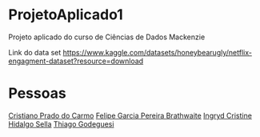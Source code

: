 # ProjetoAplicado1
Projeto aplicado do curso de Ciências de Dados Mackenzie

Link do data set
https://www.kaggle.com/datasets/honeybearugly/netflix-engagment-dataset?resource=download


# Pessoas
[Cristiano Prado do Carmo](CristianoPradoCarmo.md)
[Felipe Garcia Pereira Brathwaite](FelipeGarciaPereiraBrathwaite.md)
[Ingryd Cristine Hidalgo Sella](IngrydCristineHidalgoSella.md)
[Thiago Godeguesi](ThiagoGodeguesi.md)
